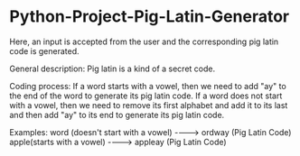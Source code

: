 # Python-Project-Pig-Latin-Generator
Here, an input is accepted from the user and the corresponding pig latin code is generated. 

General description:
Pig latin is a kind of a secret code. 

Coding process:
If a  word starts with a vowel, then we need to add "ay" to the end of the word to generate its pig latin code.
If a word does not start with a vowel, then we need to remove its first alphabet and add it to its last and then add "ay" to its end to generate its pig latin code.

Examples:
word (doesn't start with a vowel) ----> ordway (Pig Latin Code)
apple(starts with a vowel) ----> appleay (Pig Latin Code)
